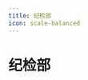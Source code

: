 ```yaml
---
title: 纪检部
icon: scale-balanced
---
```


# 纪检部

<div class="catalog-display-container">
  <Catalog base="/DisciplineInspection/" />
</div>
